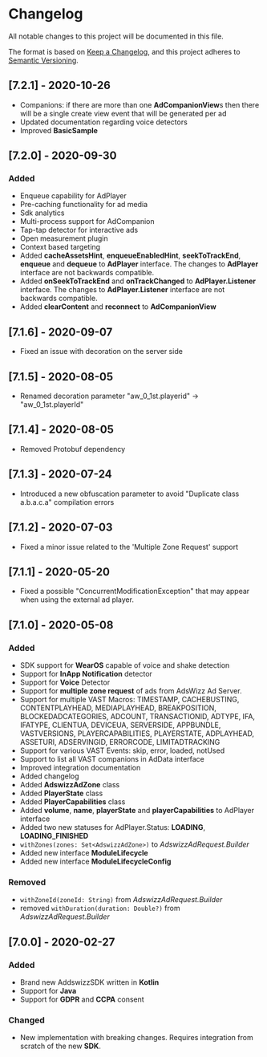 # Changelog
All notable changes to this project will be documented in this file.

The format is based on [Keep a Changelog](https://keepachangelog.com/en/1.0.0/),
and this project adheres to [Semantic Versioning](https://semver.org/spec/v2.0.0.html).

## [7.2.1] - 2020-10-26
- Companions: if there are more than one **AdCompanionView**s then there will be a single create view event that will be generated per ad
- Updated documentation regarding voice detectors
- Improved **BasicSample**

## [7.2.0] - 2020-09-30
### Added
- Enqueue capability for AdPlayer
- Pre-caching functionality for ad media
- Sdk analytics
- Multi-process support for AdCompanion
- Tap-tap detector for interactive ads
- Open measurement plugin
- Context based targeting
- Added **cacheAssetsHint**, **enqueueEnabledHint**, **seekToTrackEnd**, **enqueue** and **dequeue** to **AdPlayer** interface. The changes to **AdPlayer** interface are not backwards compatible.
- Added **onSeekToTrackEnd** and **onTrackChanged** to **AdPlayer.Listener** interface. The changes to **AdPlayer.Listener** interface are not backwards compatible.
- Added **clearContent** and **reconnect** to **AdCompanionView**

## [7.1.6] - 2020-09-07
- Fixed an issue with decoration on the server side

## [7.1.5] - 2020-08-05
- Renamed decoration parameter "aw_0_1st.playerid" -> "aw_0_1st.playerId"

## [7.1.4] - 2020-08-05
- Removed Protobuf dependency

## [7.1.3] - 2020-07-24
- Introduced a new obfuscation parameter to avoid "Duplicate class a.b.a.c.a" compilation errors

## [7.1.2] - 2020-07-03
- Fixed a minor issue related to the 'Multiple Zone Request' support

## [7.1.1] - 2020-05-20
- Fixed a possible "ConcurrentModificationException" that may appear when using the external ad player.

## [7.1.0] - 2020-05-08
### Added
- SDK support for **WearOS** capable of voice and shake detection
- Support for **InApp Notification** detector
- Support for **Voice** Detector
- Support for **multiple zone request** of ads from AdsWizz Ad Server.
- Support for multiple VAST Macros: TIMESTAMP, CACHEBUSTING, CONTENTPLAYHEAD, MEDIAPLAYHEAD, BREAKPOSITION, BLOCKEDADCATEGORIES,
 ADCOUNT, TRANSACTIONID, ADTYPE, IFA, IFATYPE, CLIENTUA, DEVICEUA, SERVERSIDE, APPBUNDLE, VASTVERSIONS, PLAYERCAPABILITIES,
 PLAYERSTATE, ADPLAYHEAD, ASSETURI, ADSERVINGID, ERRORCODE, LIMITADTRACKING
- Support for various VAST Events: skip, error, loaded, notUsed
- Support to list all VAST companions in AdData interface
- Improved integration documentation
- Added changelog
- Added **AdswizzAdZone** class
- Added **PlayerState** class
- Added **PlayerCapabilities** class
- Added **volume**, **name**, **playerState** and **playerCapabilities** to AdPlayer interface
- Added two new statuses for AdPlayer.Status: **LOADING**, **LOADING_FINISHED**
- ```withZones(zones: Set<AdswizzAdZone>)``` to *AdswizzAdRequest.Builder*
- Added new interface **ModuleLifecycle**
- Added new interface **ModuleLifecycleConfig**

### Removed
- ```withZoneId(zoneId: String)``` from *AdswizzAdRequest.Builder*
- removed ```withDuration(duration: Double?)``` from *AdswizzAdRequest.Builder*

## [7.0.0] - 2020-02-27
### Added
- Brand new AddswizzSDK written in **Kotlin**
- Support for **Java**
- Support for **GDPR** and **CCPA** consent
### Changed
- New implementation with breaking changes. Requires integration from scratch of the new **SDK**.
